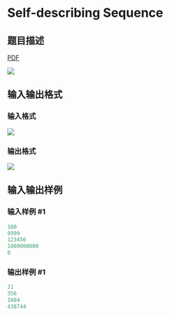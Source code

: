 # Self-describing Sequence

## 题目描述

[problemUrl]: https://uva.onlinejudge.org/index.php?option=com_onlinejudge&Itemid=8&category=12&page=show_problem&problem=990

[PDF](https://uva.onlinejudge.org/external/100/p10049.pdf)

![](https://cdn.luogu.com.cn/upload/vjudge_pic/UVA10049/00e6f1a83379aa5c8a35ef0a6d49ca313fa6d7b9.png)

## 输入输出格式

### 输入格式

![](https://cdn.luogu.com.cn/upload/vjudge_pic/UVA10049/25bd3fceb96ed68cdfc3c55845c87fe0fce29dcc.png)

### 输出格式

![](https://cdn.luogu.com.cn/upload/vjudge_pic/UVA10049/b2de7638d356059cf82353ec23ab33f6e11e87bb.png)

## 输入输出样例

### 输入样例 #1

```cpp
100
9999
123456
1000000000
0
```


### 输出样例 #1

```cpp
21
356
1684
438744
```


